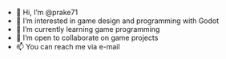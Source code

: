 - 👋 Hi, I’m @prake71
- 👀 I’m interested in game design and programming with Godot
- 🌱 I’m currently learning game programming
- 💞️ I’m open to collaborate on game projects
- 📫 You can reach me via e-mail

<!---
prake71/prake71 is a ✨ special ✨ repository because its `README.md` (this file) appears on your GitHub profile.
You can click the Preview link to take a look at your changes.
--->
